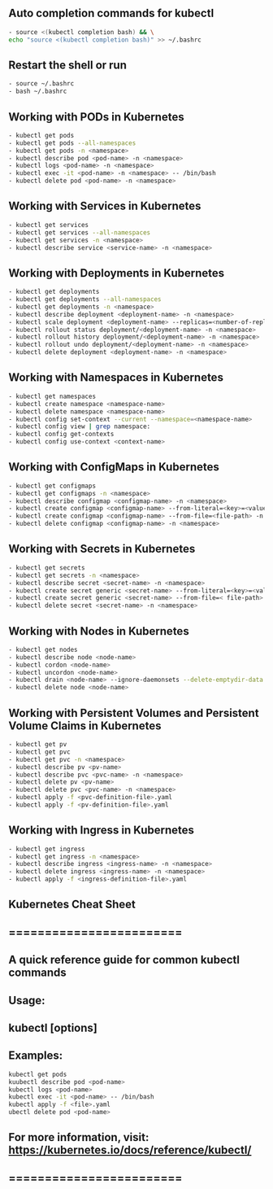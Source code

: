 ## Auto completion commands for kubectl
```bash
- source <(kubectl completion bash) && \
echo "source <(kubectl completion bash)" >> ~/.bashrc
```

## Restart the shell or run
```bash
- source ~/.bashrc
- bash ~/.bashrc
```

## Working with PODs in Kubernetes
```bash
- kubectl get pods
- kubectl get pods --all-namespaces
- kubectl get pods -n <namespace>
- kubectl describe pod <pod-name> -n <namespace>
- kubectl logs <pod-name> -n <namespace>
- kubectl exec -it <pod-name> -n <namespace> -- /bin/bash
- kubectl delete pod <pod-name> -n <namespace>
```

## Working with Services in Kubernetes
```bash
- kubectl get services
- kubectl get services --all-namespaces
- kubectl get services -n <namespace>
- kubectl describe service <service-name> -n <namespace> 
```   

## Working with Deployments in Kubernetes
```bash
- kubectl get deployments
- kubectl get deployments --all-namespaces
- kubectl get deployments -n <namespace>
- kubectl describe deployment <deployment-name> -n <namespace>
- kubectl scale deployment <deployment-name> --replicas=<number-of-replicas>
- kubectl rollout status deployment/<deployment-name> -n <namespace>
- kubectl rollout history deployment/<deployment-name> -n <namespace>
- kubectl rollout undo deployment/<deployment-name> -n <namespace>  
- kubectl delete deployment <deployment-name> -n <namespace>
```

## Working with Namespaces in Kubernetes
```bash
- kubectl get namespaces
- kubectl create namespace <namespace-name>
- kubectl delete namespace <namespace-name>
- kubectl config set-context --current --namespace=<namespace-name>
- kubectl config view | grep namespace:
- kubectl config get-contexts
- kubectl config use-context <context-name>
```

## Working with ConfigMaps in Kubernetes
```bash
- kubectl get configmaps
- kubectl get configmaps -n <namespace>
- kubectl describe configmap <configmap-name> -n <namespace>
- kubectl create configmap <configmap-name> --from-literal=<key>=<value> -n <namespace>
- kubectl create configmap <configmap-name> --from-file=<file-path> -n <namespace>
- kubectl delete configmap <configmap-name> -n <namespace>
```
## Working with Secrets in Kubernetes
```bash
- kubectl get secrets
- kubectl get secrets -n <namespace>
- kubectl describe secret <secret-name> -n <namespace>
- kubectl create secret generic <secret-name> --from-literal=<key>=<value> -n <namespace>
- kubectl create secret generic <secret-name> --from-file=< file-path> -n <namespace>
- kubectl delete secret <secret-name> -n <namespace>
```

## Working with Nodes in Kubernetes
```bash
- kubectl get nodes
- kubectl describe node <node-name>
- kubectl cordon <node-name>
- kubectl uncordon <node-name>
- kubectl drain <node-name> --ignore-daemonsets --delete-emptydir-data
- kubectl delete node <node-name>
```       

## Working with Persistent Volumes and Persistent Volume Claims in Kubernetes
```bash
- kubectl get pv
- kubectl get pvc
- kubectl get pvc -n <namespace>        
- kubectl describe pv <pv-name>
- kubectl describe pvc <pvc-name> -n <namespace>
- kubectl delete pv <pv-name>
- kubectl delete pvc <pvc-name> -n <namespace>
- kubectl apply -f <pvc-definition-file>.yaml
- kubectl apply -f <pv-definition-file>.yaml
```        

## Working with Ingress in Kubernetes
```bash
- kubectl get ingress
- kubectl get ingress -n <namespace>
- kubectl describe ingress <ingress-name> -n <namespace>            
- kubectl delete ingress <ingress-name> -n <namespace>
- kubectl apply -f <ingress-definition-file>.yaml
```

##  Kubernetes Cheat Sheet
##  ========================
##  A quick reference guide for common kubectl commands
##  Usage:
##    kubectl <command> [options]
##  Examples:
```bash
kubectl get pods
kuubectl describe pod <pod-name>
kubectl logs <pod-name>
kubectl exec -it <pod-name> -- /bin/bash
kubectl apply -f <file>.yaml
ubectl delete pod <pod-name>
```
##  For more information, visit: https://kubernetes.io/docs/reference/kubectl/       
##  ========================




